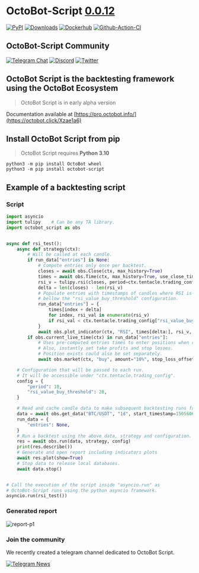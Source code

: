 # OctoBot-Script [0.0.12](https://github.com/Drakkar-Software/OctoBot-Script/tree/master/CHANGELOG.md)
[![PyPI](https://img.shields.io/pypi/v/OctoBot-Script.svg?logo=pypi)](https://pypi.python.org/pypi/OctoBot-Script/)
[![Downloads](https://static.pepy.tech/badge/OctoBot-Script/month)](https://pepy.tech/project/OctoBot-Script)
[![Dockerhub](https://img.shields.io/docker/pulls/drakkarsoftware/OctoBot-Script.svg?logo=docker)](https://hub.docker.com/r/drakkarsoftware/OctoBot-Script)
[![Github-Action-CI](https://github.com/Drakkar-Software/OctoBot-Script/workflows/OctoBot-Script-CI/badge.svg)](https://github.com/Drakkar-Software/OctoBot-Script/actions)

## OctoBot-Script Community
[![Telegram Chat](https://img.shields.io/badge/telegram-chat-green.svg?logo=telegram&label=Telegram)](https://octobot.click/readme-telegram-OctoBot-Script)
[![Discord](https://img.shields.io/discord/530629985661222912.svg?logo=discord&label=Discord)](https://octobot.click/gh-discord-OctoBot-Script)
[![Twitter](https://img.shields.io/twitter/follow/DrakkarsOctobot.svg?label=twitter&style=social)](https://octobot.click/gh-twitter-OctoBot-Script)


## OctoBot Script is the backtesting framework using the OctoBot Ecosystem

> OctoBot Script is in early alpha version

Documentation available at [https://pro.octobot.info/](https://octobot.click/Xzae1a6)


## Install OctoBot Script from pip

> OctoBot Script requires **Python 3.10**

``` {.sourceCode .bash}
python3 -m pip install OctoBot wheel
python3 -m pip install octobot-script
```

## Example of a backtesting script

### Script
``` python
import asyncio
import tulipy    # Can be any TA library.
import octobot_script as obs


async def rsi_test():
    async def strategy(ctx):
        # Will be called at each candle.
        if run_data["entries"] is None:
            # Compute entries only once per backtest.
            closes = await obs.Close(ctx, max_history=True)
            times = await obs.Time(ctx, max_history=True, use_close_time=True)
            rsi_v = tulipy.rsi(closes, period=ctx.tentacle.trading_config["period"])
            delta = len(closes) - len(rsi_v)
            # Populate entries with timestamps of candles where RSI is
            # bellow the "rsi_value_buy_threshold" configuration.
            run_data["entries"] = {
                times[index + delta]
                for index, rsi_val in enumerate(rsi_v)
                if rsi_val < ctx.tentacle.trading_config["rsi_value_buy_threshold"]
            }
            await obs.plot_indicator(ctx, "RSI", times[delta:], rsi_v, run_data["entries"])
        if obs.current_live_time(ctx) in run_data["entries"]:
            # Uses pre-computed entries times to enter positions when relevant.
            # Also, instantly set take profits and stop losses.
            # Position exists could also be set separately.
            await obs.market(ctx, "buy", amount="10%", stop_loss_offset="-15%", take_profit_offset="25%")

    # Configuration that will be passed to each run.
    # It will be accessible under "ctx.tentacle.trading_config".
    config = {
        "period": 10,
        "rsi_value_buy_threshold": 28,
    }

    # Read and cache candle data to make subsequent backtesting runs faster.
    data = await obs.get_data("BTC/USDT", "1d", start_timestamp=1505606400)
    run_data = {
        "entries": None,
    }
    # Run a backtest using the above data, strategy and configuration.
    res = await obs.run(data, strategy, config)
    print(res.describe())
    # Generate and open report including indicators plots 
    await res.plot(show=True)
    # Stop data to release local databases.
    await data.stop()


# Call the execution of the script inside "asyncio.run" as
# OctoBot-Script runs using the python asyncio framework.
asyncio.run(rsi_test())
```

### Generated report
![report-p1](https://raw.githubusercontent.com/Drakkar-Software/OctoBot-Script/assets/images/report_1.jpg)

### Join the community
We recently created a telegram channel dedicated to OctoBot Script.

[![Telegram News](https://img.shields.io/static/v1?label=Telegram%20chat&message=Join&logo=telegram&&color=007bff&style=for-the-badge)](https://octobot.click/readme-telegram-OctoBot-Pro)
